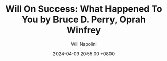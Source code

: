 ---
title: "Will On Success: What Happened To You by Bruce D. Perry, Oprah Winfrey"
author: Will Napolini
date: 2024-04-09 20:55:00 +0800
categories: [Mindset, Book-summaries]
tags:
  [
    what-happened-to-you,
    bruce-d-perry,
    oprah-winfrey,
    adverse-childhood-experiences,
    trauma-healing,
    resilience,
    neuroplasticity,
    child-development,
    emotional-health,
    mental-wellness,
    toxic-stress,
    attachment-theory,
    intergenerational-trauma,
    brain-science,
    empathy,
    compassion,
    forgiveness,
    overcoming-hardship,
    healing-wounds,
    neurosequential-model,
    mindfulness,
    community-healing,
    societal-change
  ]
image: https://pbs.twimg.com/media/GO2JVxsWEAAXOCh?format=jpg&name=large
alt: "Will On Success: What Happened To You by Bruce D. Perry, Oprah Winfrey"
fallback:
  -
  # Replace with the URL of your backup image
  -
  # Replace with the URL of your backup image
---